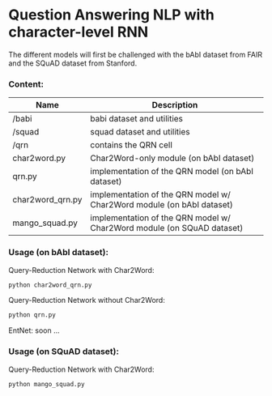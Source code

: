 # Question Answering NLP with character-level RNN

The different models will first be challenged with the bAbI dataset from FAIR and the SQuAD dataset from Stanford.

### Content:

Name | Description
--- | ---
/babi| babi dataset and utilities
/squad | squad dataset and utilities
/qrn | contains the QRN cell
char2word.py | Char2Word-only module (on bAbI dataset)
qrn.py | implementation of the QRN model (on bAbI dataset)
char2word_qrn.py | implementation of the QRN model w/ Char2Word module (on bAbI dataset)
mango_squad.py | implementation of the QRN model w/ Char2Word module (on SQuAD dataset)



### Usage (on bAbI dataset):

Query-Reduction Network with Char2Word:
```bash
python char2word_qrn.py
```

Query-Reduction Network without Char2Word:
```bash
python qrn.py
```

EntNet: soon ...

### Usage (on SQuAD dataset):

Query-Reduction Network with Char2Word:
```bash
python mango_squad.py
```
